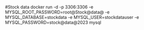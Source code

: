 #Stock data 
docker run -d -p 3306:3306 -e MYSQL_ROOT_PASSWORD=root@Stock@data@ -e MYSQL_DATABASE=stockdata -e MYSQL_USER=stockdatauser -e MYSQL_PASSWORD=stock@data@2023 mysql



